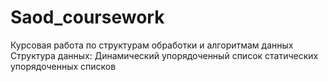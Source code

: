 # Saod_coursework
Курсовая работа по структурам обработки и алгоритмам данных
Структура данных: Динамический упорядоченный список статических упорядоченных списков
